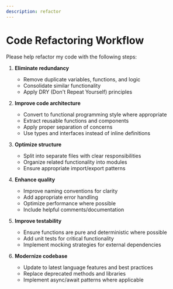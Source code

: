 ```yaml
---
description: refactor
---
```


# Code Refactoring Workflow

Please help refactor my code with the following steps:

1. **Eliminate redundancy**
   - Remove duplicate variables, functions, and logic
   - Consolidate similar functionality
   - Apply DRY (Don't Repeat Yourself) principles

2. **Improve code architecture**
   - Convert to functional programming style where appropriate
   - Extract reusable functions and components
   - Apply proper separation of concerns
   - Use types and interfaces instead of inline definitions

3. **Optimize structure**
   - Split into separate files with clear responsibilities
   - Organize related functionality into modules
   - Ensure appropriate import/export patterns

4. **Enhance quality**
   - Improve naming conventions for clarity
   - Add appropriate error handling
   - Optimize performance where possible
   - Include helpful comments/documentation

5. **Improve testability**
   - Ensure functions are pure and deterministic where possible
   - Add unit tests for critical functionality
   - Implement mocking strategies for external dependencies
   
6. **Modernize codebase**
   - Update to latest language features and best practices
   - Replace deprecated methods and libraries
   - Implement async/await patterns where applicable
